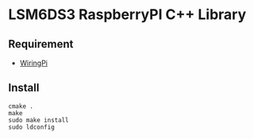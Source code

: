 # LSM6DS3 RaspberryPI C++ Library

## Requirement
* [WiringPi](http://wiringpi.com/)

## Install
```
cmake .
make
sudo make install
sudo ldconfig
```
